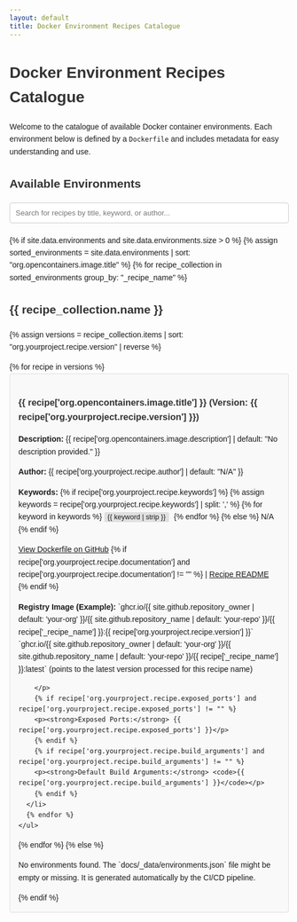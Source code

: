```yaml
---
layout: default
title: Docker Environment Recipes Catalogue
---
```


# Docker Environment Recipes Catalogue

Welcome to the catalogue of available Docker container environments. Each environment below is defined by a `Dockerfile` and includes metadata for easy understanding and use.

## Available Environments

<input type="text" id="searchInput" onkeyup="filterEnvironments()" placeholder="Search for recipes by title, keyword, or author..." title="Type in a name">

<div id="environmentsList">
{% if site.data.environments and site.data.environments.size > 0 %}
  {% assign sorted_environments = site.data.environments | sort: "org.opencontainers.image.title" %}
  {% for recipe_collection in sorted_environments group_by: "_recipe_name" %}
    <h2>{{ recipe_collection.name }}</h2>
    {% assign versions = recipe_collection.items | sort: "org.yourproject.recipe.version" | reverse %}
    <ul>
      {% for recipe in versions %}
      <li>
        <h3>
          {{ recipe['org.opencontainers.image.title'] }}
          (Version: {{ recipe['org.yourproject.recipe.version'] }})
        </h3>
        <p><strong>Description:</strong> {{ recipe['org.opencontainers.image.description'] | default: "No description provided." }}</p>
        <p><strong>Author:</strong> {{ recipe['org.yourproject.recipe.author'] | default: "N/A" }}</p>
        <p><strong>Keywords:</strong> 
          {% if recipe['org.yourproject.recipe.keywords'] %}
            {% assign keywords = recipe['org.yourproject.recipe.keywords'] | split: ',' %}
            {% for keyword in keywords %}
              <span class="keyword">{{ keyword | strip }}</span>
            {% endfor %}
          {% else %}
            N/A
          {% endif %}
        </p>
        <p>
          <a href="{{ recipe['org.opencontainers.image.url'] }}" target="_blank" rel="noopener noreferrer">View Dockerfile on GitHub</a>
          {% if recipe['org.yourproject.recipe.documentation'] and recipe['org.yourproject.recipe.documentation'] != "" %}
            | <a href="{{ recipe['org.yourproject.recipe.documentation'] }}" target="_blank" rel="noopener noreferrer">Recipe README</a>
          {% endif %}
        </p>
        <p><strong>Registry Image (Example):</strong> 
            `ghcr.io/{{ site.github.repository_owner | default: 'your-org' }}/{{ site.github.repository_name | default: 'your-repo' }}/{{ recipe['_recipe_name'] }}:{{ recipe['org.yourproject.recipe.version'] }}`
            <br>
            `ghcr.io/{{ site.github.repository_owner | default: 'your-org' }}/{{ site.github.repository_name | default: 'your-repo' }}/{{ recipe['_recipe_name'] }}:latest` (points to the latest version processed for this recipe name)

        </p>
        {% if recipe['org.yourproject.recipe.exposed_ports'] and recipe['org.yourproject.recipe.exposed_ports'] != "" %}
        <p><strong>Exposed Ports:</strong> {{ recipe['org.yourproject.recipe.exposed_ports'] }}</p>
        {% endif %}
        {% if recipe['org.yourproject.recipe.build_arguments'] and recipe['org.yourproject.recipe.build_arguments'] != "" %}
        <p><strong>Default Build Arguments:</strong> <code>{{ recipe['org.yourproject.recipe.build_arguments'] }}</code></p>
        {% endif %}
      </li>
      {% endfor %}
    </ul>
  {% endfor %}
{% else %}
  <p>No environments found. The `docs/_data/environments.json` file might be empty or missing. It is generated automatically by the CI/CD pipeline.</p>
{% endif %}
</div>

<style>
  body { font-family: sans-serif; line-height: 1.6; margin: 20px; }
  h1, h2, h3 { color: #333; }
  ul { list-style-type: none; padding-left: 0; }
  li { background-color: #f9f9f9; border: 1px solid #ddd; margin-bottom: 15px; padding: 15px; border-radius: 4px; }
  .keyword { background-color: #e0e0e0; padding: 2px 6px; border-radius: 3px; font-size: 0.9em; margin-right: 5px; }
  #searchInput { width: 100%; padding: 10px; margin-bottom: 20px; border: 1px solid #ccc; border-radius: 4px; box-sizing: border-box; }
</style>

<script>
function filterEnvironments() {
  var input, filter, ul, li, recipe, i, txtValue, title, keywords, author, recipeName;
  input = document.getElementById('searchInput');
  filter = input.value.toUpperCase();
  environmentsList = document.getElementById('environmentsList');
  // Get all h2 (recipe names) and their subsequent ul (versions)
  var recipeGroups = environmentsList.getElementsByTagName('h2');

  for (i = 0; i < recipeGroups.length; i++) {
    var recipeNameElement = recipeGroups[i];
    var versionList = recipeNameElement.nextElementSibling; // Assuming ul follows h2
    if (versionList && versionList.tagName === 'UL') {
      var versions = versionList.getElementsByTagName('li');
      var recipeGroupVisible = false;

      for (var j = 0; j < versions.length; j++) {
        recipe = versions[j];
        titleElement = recipe.getElementsByTagName('h3')[0];
        // Search in title, description, author, keywords
        var searchableText = recipe.textContent || recipe.innerText;

        if (searchableText.toUpperCase().indexOf(filter) > -1) {
          recipe.style.display = "";
          recipeGroupVisible = true;
        } else {
          recipe.style.display = "none";
        }
      }
      // Show/hide the recipe group title (h2)
      if (recipeGroupVisible) {
        recipeNameElement.style.display = "";
        versionList.style.display = "";
      } else {
        recipeNameElement.style.display = "none";
        versionList.style.display = "none";
      }
    }
  }
}
</script>